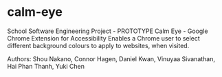 # calm-eye
School Software Engineering Project - PROTOTYPE
Calm Eye - Google Chrome Extension for Accessibility
Enables a Chrome user to select different background colours to apply to websites, when visited. 

Authors: Shou Nakano, Connor Hagen, Daniel Kwan, Vinuyaa Sivanathan, Hai Phan Thanh, Yuki Chen

